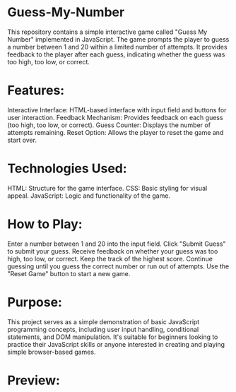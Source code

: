 # Guess-My-Number
This repository contains a simple interactive game called "Guess My Number" implemented in JavaScript. The game prompts the player to guess a number between 1 and 20 within a limited number of attempts. It provides feedback to the player after each guess, indicating whether the guess was too high, too low, or correct.

# Features:
Interactive Interface: HTML-based interface with input field and buttons for user interaction.
Feedback Mechanism: Provides feedback on each guess (too high, too low, or correct).
Guess Counter: Displays the number of attempts remaining.
Reset Option: Allows the player to reset the game and start over.

# Technologies Used:
HTML: Structure for the game interface.
CSS: Basic styling for visual appeal.
JavaScript: Logic and functionality of the game.

# How to Play:
Enter a number between 1 and 20 into the input field.
Click "Submit Guess" to submit your guess.
Receive feedback on whether your guess was too high, too low, or correct.
Keep the track of the highest score.
Continue guessing until you guess the correct number or run out of attempts.
Use the "Reset Game" button to start a new game.

# Purpose:
This project serves as a simple demonstration of basic JavaScript programming concepts, including user input handling, conditional statements, and DOM manipulation. It's suitable for beginners looking to practice their JavaScript skills or anyone interested in creating and playing simple browser-based games.

# Preview:

